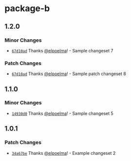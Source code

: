 # package-b

## 1.2.0

### Minor Changes

- [`67d10ad`](https://github.com/elpoelma/changesets-playground/commit/67d10ad00230dbd5495b7757a5ccf03133ee24c3) Thanks [@elpoelma](https://github.com/elpoelma)! - Sample changeset 7

### Patch Changes

- [`67d10ad`](https://github.com/elpoelma/changesets-playground/commit/67d10ad00230dbd5495b7757a5ccf03133ee24c3) Thanks [@elpoelma](https://github.com/elpoelma)! - Sample patch changeset 8

## 1.1.0

### Minor Changes

- [`14930d0`](https://github.com/elpoelma/changesets-playground/commit/14930d07c930b0aea57bec151732ad45216cef75) Thanks [@elpoelma](https://github.com/elpoelma)! - Sample changeset 5

## 1.0.1

### Patch Changes

- [`34a67be`](https://github.com/elpoelma/changesets-playground/commit/34a67bee2a01fa30d09712865ccbc7922e3e7570) Thanks [@elpoelma](https://github.com/elpoelma)! - Example changeset 2
